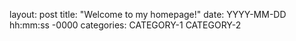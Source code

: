 layout: post
title: "Welcome to my homepage!"
date: YYYY-MM-DD hh:mm:ss -0000
categories: CATEGORY-1 CATEGORY-2
